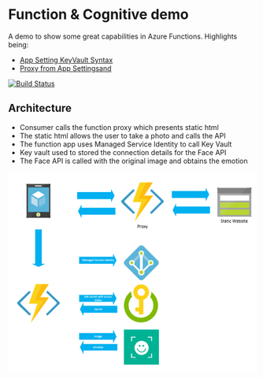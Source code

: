 # Function & Cognitive demo

A demo to show some great capabilities in Azure Functions. 
Highlights being:
- [App Setting KeyVault Syntax](https://github.com/JimPaine/emotion-checker/blob/master/env/functions.tf#L32-L33)
- [Proxy from App Settings](https://github.com/JimPaine/emotion-checker/blob/master/src/ImageProcessor/proxies.json#L21)[and](https://github.com/JimPaine/emotion-checker/blob/master/env/functions.tf#L34-L35)


[![Build Status](https://dev.azure.com/jimpaine-msft/github%20pipelines/_apis/build/status/JimPaine.emotion-checker)](https://dev.azure.com/jimpaine-msft/github%20pipelines/_build/latest?definitionId=8)

## Architecture

- Consumer calls the function proxy which presents static html
- The static html allows the user to take a photo and calls the API
- The function app uses Managed Service Identity to call Key Vault
- Key vault used to stored the connection details for the Face API
- The Face API is called with the original image and obtains the emotion

![Architecture](/docs/images/architecture.png)